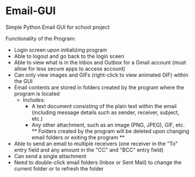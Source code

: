 # Email-GUI
Simple Python Email GUI for school project

Functionality of the Program:
- Login screen upon initializing program
- Able to logout and go back to the login sceen
- Able to view what is in the Inbox and Outbox for a Gmail account (must allow for less secure apps to access account)
- Can only view images and GIFs (right-click to view animated GIF) within the GUI
- Email contents are stored in folders created by the program where the program is located
  - Includes:
       - A text document consisting of the plain text within the email (including message details such as sender, receiver, subject, etc.)
       - Any other attachment, such as an image (PNG, JPEG), GIF, etc.
  ** Folders created by the program will be deleted upon changing email folders or exiting the program **
- Able to send an email to multiple receivers (one receiver in the "To" entry field and any amount in the "CC" and "BCC" entry field)
- Can send a single attachment
- Need to double-click email folders (Inbox or Sent Mail) to change the current folder or to refresh the folder
